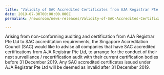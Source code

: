 ```yaml
---
title: 'Validity of SAC Accredited Certificates from AJA Registrar Pte Ltd'
date: 2019-07-30T00:00:00.000Z
permalink: /newsroom/news-releases/Validity-of-SAC-Accredited-Certificates-from-AJA-Registrar-Pte-Ltd

---
```



Arising from non-conforming auditing and certification from AJA Registrar Pte Ltd to SAC accreditation requirements, the Singapore Accreditation Council (SAC) would like to advise all companies that have SAC accredited certifications from AJA Registrar Pte Ltd, to arrange for the conduct of their next surveillance / recertification audit with their current certification bodies before 31 December 2019. Any SAC accredited certificates issued under AJA Registrar Pte Ltd will be deemed as invalid after 31 December 2019.
